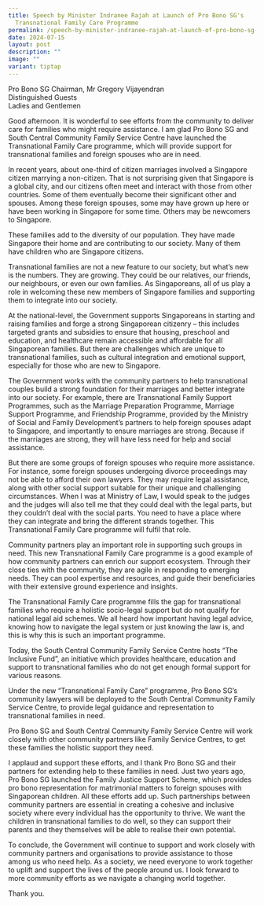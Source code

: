 ```yaml
---
title: Speech by Minister Indranee Rajah at Launch of Pro Bono SG's
  Transnational Family Care Programme
permalink: /speech-by-minister-indranee-rajah-at-launch-of-pro-bono-sg-s-transnational-family-care-programme/
date: 2024-07-15
layout: post
description: ""
image: ""
variant: tiptap
---
```

<p>Pro Bono SG Chairman, Mr Gregory Vijayendran
<br>Distinguished Guests
<br>Ladies and Gentlemen</p>
<p></p>
<p>Good afternoon. It is wonderful to see efforts from the community to deliver
care for families who might require assistance. I am glad Pro Bono SG and
South Central Community Family Service Centre have launched the Transnational
Family Care programme, which will provide support for transnational families
and foreign spouses who are in need.</p>
<p></p>
<p>In recent years, about one-third of citizen marriages involved a Singapore
citizen marrying a non-citizen. That is not surprising given that Singapore
is a global city, and our citizens often meet and interact with those from
other countries. Some of them eventually become their significant other
and spouses. Among these foreign spouses, some may have grown up here or
have been working in Singapore for some time. Others may be newcomers to
Singapore.</p>
<p></p>
<p>These families add to the diversity of our population. They have made
Singapore their home and are contributing to our society. Many of them
have children who are Singapore citizens.</p>
<p></p>
<p>Transnational families are not a new feature to our society, but what’s
new is the numbers. They are growing. They could be our relatives, our
friends, our neighbours, or even our own families. As Singaporeans, all
of us play a role in welcoming these new members of Singapore families
and supporting them to integrate into our society.</p>
<p></p>
<p>At the national-level, the Government supports Singaporeans in starting
and raising families and forge a strong Singaporean citizenry – this includes
targeted grants and subsidies to ensure that housing, preschool and education,
and healthcare remain accessible and affordable for all Singaporean families.
But there are challenges which are unique to transnational families, such
as cultural integration and emotional support, especially for those who
are new to Singapore.</p>
<p></p>
<p>The Government works with the community partners to help transnational
couples build a strong foundation for their marriages and better integrate
into our society. For example, there are Transnational Family Support Programmes,
such as the Marriage Preparation Programme, Marriage Support Programme,
and Friendship Programme, provided by the Ministry of Social and Family
Development’s partners to help foreign spouses adapt to Singapore, and
importantly to ensure marriages are strong. Because if the marriages are
strong, they will have less need for help and social assistance.</p>
<p></p>
<p>But there are some groups of foreign spouses who require more assistance.
For instance, some foreign spouses undergoing divorce proceedings may not
be able to afford their own lawyers. They may require legal assistance,
along with other social support suitable for their unique and challenging
circumstances. When I was at Ministry of Law, I would speak to the judges
and the judges will also tell me that they could deal with the legal parts,
but they couldn’t deal with the social parts. You need to have a place
where they can integrate and bring the different strands together. This
Transnational Family Care programme will fulfil that role.</p>
<p></p>
<p>Community partners play an important role in supporting such groups in
need. This new Transnational Family Care programme is a good example of
how community partners can enrich our support ecosystem. Through their
close ties with the community, they are agile in responding to emerging
needs. They can pool expertise and resources, and guide their beneficiaries
with their extensive ground experience and insights.</p>
<p></p>
<p>The Transnational Family Care programme fills the gap for transnational
families who require a holistic socio-legal support but do not qualify
for national legal aid schemes. We all heard how important having legal
advice, knowing how to navigate the legal system or just knowing the law
is, and this is why this is such an important programme.</p>
<p></p>
<p>Today, the South Central Community Family Service Centre hosts “The Inclusive
Fund”, an initiative which provides healthcare, education and support to
transnational families who do not get enough formal support for various
reasons.</p>
<p></p>
<p>Under the new “Transnational Family Care” programme, Pro Bono SG’s community
lawyers will be deployed to the South Central Community Family Service
Centre, to provide legal guidance and representation to transnational families
in need.</p>
<p></p>
<p>Pro Bono SG and South Central Community Family Service Centre will work
closely with other community partners like Family Service Centres, to get
these families the holistic support they need.</p>
<p></p>
<p>I applaud and support these efforts, and I thank Pro Bono SG and their
partners for extending help to these families in need. Just two years ago,
Pro Bono SG launched the Family Justice Support Scheme, which provides
pro bono representation for matrimonial matters to foreign spouses with
Singaporean children. All these efforts add up. Such partnerships between
community partners are essential in creating a cohesive and inclusive society
where every individual has the opportunity to thrive. We want the children
in transnational families to do well, so they can support their parents
and they themselves will be able to realise their own potential.</p>
<p></p>
<p>To conclude, the Government will continue to support and work closely
with community partners and organisations to provide assistance to those
among us who need help. As a society, we need everyone to work together
to uplift and support the lives of the people around us. I look forward
to more community efforts as we navigate a changing world together.</p>
<p></p>
<p>Thank you.</p>